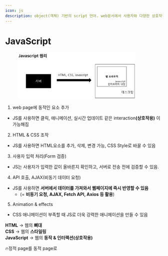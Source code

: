 ```yaml
---
icon: js
description: object(객체) 기반의 script 언어. web문서에서 사용자와 다양한 상호작용
---
```


# JavaScript

<div align="left"><figure><img src="../../../.gitbook/assets/image.png" alt="" width="375"><figcaption></figcaption></figure></div>

1. web page에 동적인 요소 추가

* JS를 사용하면 클릭, 애니메이션, 실시간 업데이트 같은 interactio&#x6E;**(상호작용)** 이 가능해짐

2. HTML & CSS 조작

* JS를 사용하면 HTML요소를 추가, 삭제, 변경 가능, CSS Style로 바꿀 수 있음

3. 사용자 입력 처리(Form 검증)

* JS는 사용자가 입력한 값이 올바른지 확인하고, 서버로 전송 전에 검증할 수 있음.

4. API 호출, AJAX(비동기 데이터 요청)

* JS를 사용하면 **서버에서 데이터를 가져와서 웹페이지에 즉시 반영할 수 있음**
  * (= **비동기 요청, AJAX, Fetch API, Axios 등 활용**)

5. Animation & effects

* CSS 애니메이션이 부족할 때 JS로 더욱 강력한 애니메이션을 만들 수 있음



**HTML** → 웹의 **뼈대**\
**CSS** → 웹의 **스타일링**\
**JavaScript** → 웹의 **동작 & 인터랙션(상호작용)**

:fire:정적 page를 동적 page로



